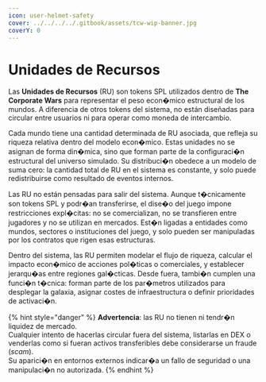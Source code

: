 ```yaml
---
icon: user-helmet-safety
cover: ../../../../.gitbook/assets/tcw-wip-banner.jpg
coverY: 0
---
```


# Unidades de Recursos

Las **Unidades de Recursos** (RU) son tokens SPL utilizados dentro de **The Corporate Wars** para representar el peso econ�mico estructural de los mundos. A diferencia de otros tokens del sistema, no están  diseñadas para circular entre usuarios ni para operar como moneda de intercambio.

Cada mundo tiene una cantidad determinada de RU asociada, que refleja su riqueza relativa dentro del modelo econ�mico. Estas unidades no se asignan de forma din�mica, sino que forman parte de la configuraci�n estructural del universo simulado. Su distribuci�n obedece a un modelo de suma cero: la cantidad total de RU en el sistema es constante, y solo puede redistribuirse como resultado de eventos internos.

Las RU no están  pensadas para salir del sistema. Aunque t�cnicamente son tokens SPL y podr�an transferirse, el dise�o del juego impone restricciones expl�citas: no se comercializan, no se transfieren entre jugadores y no se utilizan en mercados. Est�n ligadas a entidades como mundos, sectores o instituciones del juego, y solo pueden ser manipuladas por los contratos que rigen esas estructuras.

Dentro del sistema, las RU permiten modelar el flujo de riqueza, calcular el impacto econ�mico de acciones pol�ticas o comerciales, y establecer jerarqu�as entre regiones gal�cticas. Desde fuera, tambi�n cumplen una funci�n t�cnica: forman parte de los par�metros utilizados para desplegar la galaxia, asignar costes de infraestructura o definir prioridades de activaci�n.

{% hint style="danger" %}
**Advertencia**: las RU no tienen ni tendr�n liquidez de mercado.\
Cualquier intento de hacerlas circular fuera del sistema, listarlas en DEX o venderlas como si fueran activos transferibles debe considerarse un fraude (_scam_).\
Su aparici�n en entornos externos indicar�a un fallo de seguridad o una manipulaci�n no autorizada.
{% endhint %}
